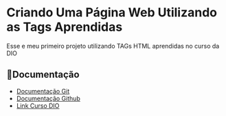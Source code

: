 # Criando Uma Página Web Utilizando as Tags Aprendidas

Esse e meu primeiro projeto utilizando TAGs HTML aprendidas no curso da DIO

## 📅Documentação

- [Documentação Git](https://git-scm.com/)
- [Documentação Github](https://github.com/)
- [Link Curso DIO]([https://](https://web.dio.me/track/formacao-html-web-developer)https://web.dio.me/track/formacao-html-web-developer)

